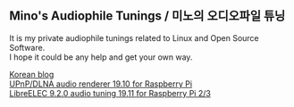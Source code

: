 ## Mino's Audiophile Tunings / 미노의 오디오파일 튜닝

It is my private audiophile tunings related to Linux and Open Source Software.  
I hope it could be any help and get your own way.

[Korean blog](http://parkmino45.blog.me/)  
[UPnP/DLNA audio renderer 19.10 for Raspberry Pi](https://drive.google.com/open?id=1TwOji_QtWvUcPorqjwfoVtOEjVMzNP2o)  
[LibreELEC 9.2.0 audio tuning 19.11 for Raspberry Pi 2/3](https://drive.google.com/open?id=1lR6dOQBRTIFEoRwEDbbcTBZTYBsM7M1f)